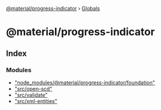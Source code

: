 [@material/progress-indicator](README.md) › [Globals](globals.md)

# @material/progress-indicator

## Index

### Modules

* ["node_modules/@material/progress-indicator/foundation"](modules/_node_modules__material_progress_indicator_foundation_.md)
* ["src/open-scd"](modules/_src_open_scd_.md)
* ["src/validate"](modules/_src_validate_.md)
* ["src/xml-entities"](modules/_src_xml_entities_.md)

